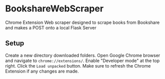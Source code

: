 # BookshareWebScraper
Chrome Extension Web scraper designed to scrape books from Bookshare and makes a POST onto a local Flask Server



## Setup
Create a new directory downloaded folders. Open Google Chrome browser and navigate to `chrome://extensions/`. 
Enable "Developer mode" at the top right.
Click the `Load unpacked` button.
Make sure to refresh the Chrome Extension if any changes are made. 
